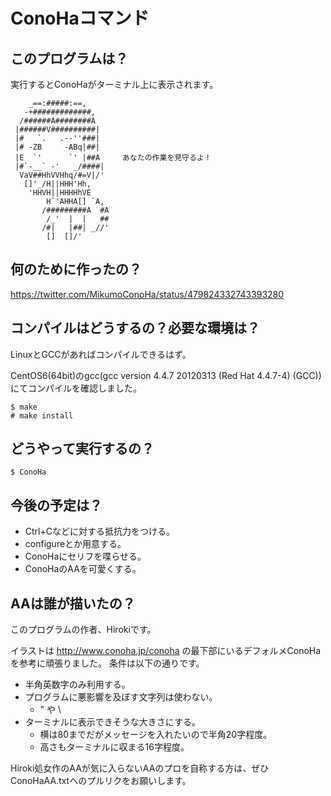 ConoHaコマンド
===========

## このプログラムは？

実行するとConoHaがターミナル上に表示されます。

        _==:#####:==,
       -+#############,
      /######A########A
     |######V##########|
     |#   `.   .--''###|
     |# -ZB     -ABq|##|
     |E  `'      `' |##A     あなたの作業を見守るよ！
     |#`-__` -'   _/####|
      VaV##HhVVHhq/#=V|/'
       []'_/H||HHH'Hh,
        'HHVH||HHHHhVE
            H`'AHHA[] `A,
           /#########A  #A
            /_'  |  |   ##
           /#|   |##| _//'
            []  []/'

## 何のために作ったの？

https://twitter.com/MikumoConoHa/status/479824332743393280

## コンパイルはどうするの？必要な環境は？

LinuxとGCCがあればコンパイルできるはず。

CentOS6(64bit)のgcc(gcc version 4.4.7 20120313 (Red Hat 4.4.7-4) (GCC))にてコンパイルを確認しました。

``` Terminal
$ make
# make install
```

## どうやって実行するの？

``` Terminal
$ ConoHa
```

## 今後の予定は？

* Ctrl+Cなどに対する抵抗力をつける。
* configureとか用意する。
* ConoHaにセリフを喋らせる。
* ConoHaのAAを可愛くする。

## AAは誰が描いたの？

このプログラムの作者、Hirokiです。

イラストは http://www.conoha.jp/conoha の最下部にいるデフォルメConoHaを参考に頑張りました。
条件は以下の通りです。

* 半角英数字のみ利用する。
* プログラムに悪影響を及ぼす文字列は使わない。
    * " や \
* ターミナルに表示できそうな大きさにする。
    * 横は80までだがメッセージを入れたいので半角20字程度。
    * 高さもターミナルに収まる16字程度。

Hiroki処女作のAAが気に入らないAAのプロを自称する方は、ぜひConoHaAA.txtへのプルリクをお願いします。
